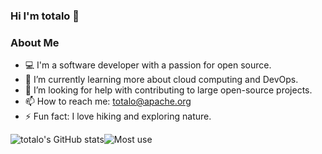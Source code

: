 ### Hi I'm totalo 👋

### About Me
- 💻 I'm a software developer with a passion for open source.
- 🌱 I’m currently learning more about cloud computing and DevOps.
- 🤔 I’m looking for help with contributing to large open-source projects.
- 📫 How to reach me: [totalo@apache.org](mailto:totalo@apache.org)
- ⚡ Fun fact: I love hiking and exploring nature.
 
![totalo's GitHub stats](https://github-readme-stats.vercel.app/api?username=totalo&hide_border=true&show_icons=true&include_all_commits=true&count_private=true&theme=buefy)![Most use](https://github-readme-stats.vercel.app/api/top-langs/?username=totalo&layout=compact)


